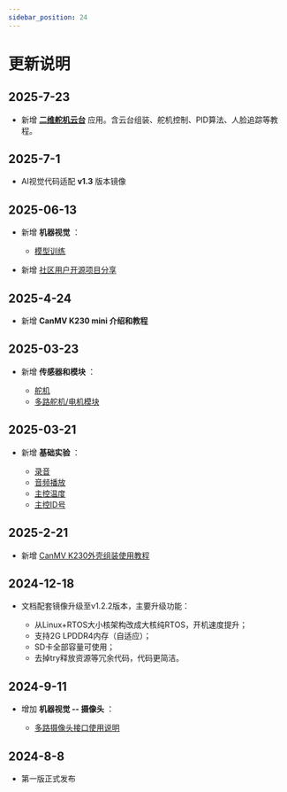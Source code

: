 ```yaml
---
sidebar_position: 24
---
```


# 更新说明

## 2025-7-23

- 新增 [**二维舵机云台**](./sensor_module/gimbal/intro.md) 应用。含云台组装、舵机控制、PID算法、人脸追踪等教程。

## 2025-7-1

- AI视觉代码适配 **v1.3** 版本镜像 

## 2025-06-13

- 新增 **机器视觉** ：

    - [模型训练](./machine_vision/train.md) 

- 新增 [社区用户开源项目分享](./diy.md)

## 2025-4-24

- 新增 **CanMV K230 mini 介绍和教程** 

## 2025-03-23

- 新增 **传感器和模块** ：

    - [舵机](./sensor_module/servo.md) 
    - [多路舵机/电机模块](./sensor_module/pyMotors.md) 

## 2025-03-21

- 新增 **基础实验** ：

    - [录音](./basic_examples/record.md) 
    - [音频播放](./basic_examples/audio_play.md) 
    - [主控温度](./basic_examples/chip_temp.md) 
    - [主控ID号](./basic_examples/chipid.md) 

## 2025-2-21

- 新增 [CanMV K230外壳组装使用教程](./intro/module.md#外壳) 

## 2024-12-18

- 文档配套镜像升级至v1.2.2版本，主要升级功能：

    - 从Linux+RTOS大小核架构改成大核纯RTOS，开机速度提升；
    - 支持2G LPDDR4内存（自适应）；
    - SD卡全部容量可使用；
    - 去掉try释放资源等冗余代码，代码更简洁。
   
## 2024-9-11

- 增加 **机器视觉 -- 摄像头** ：

    - [多路摄像头接口使用说明](./machine_vision/camera.md#多路摄像头接口使用) 

## 2024-8-8

- 第一版正式发布 